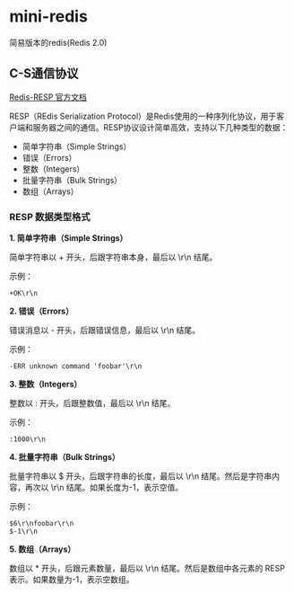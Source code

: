 # mini-redis
简易版本的redis(Redis 2.0)


## C-S通信协议

[Redis-RESP 官方文档](https://redis.io/docs/latest/develop/reference/protocol-spec/)

RESP（REdis Serialization Protocol）是Redis使用的一种序列化协议，用于客户端和服务器之间的通信。RESP协议设计简单高效，支持以下几种类型的数据：

+ 简单字符串（Simple Strings）
+ 错误（Errors）
+ 整数（Integers）
+ 批量字符串（Bulk Strings）
+ 数组（Arrays）

### RESP 数据类型格式

**1. 简单字符串（Simple Strings）**

简单字符串以 + 开头，后跟字符串本身，最后以 \r\n 结尾。

示例：
```text
+OK\r\n
```

**2. 错误（Errors）**

错误消息以 - 开头，后跟错误信息，最后以 \r\n 结尾。

示例：
```text
-ERR unknown command 'foobar'\r\n
```

**3. 整数（Integers）**

整数以 : 开头，后跟整数值，最后以 \r\n 结尾。

示例：
```text
:1000\r\n
```


**4. 批量字符串（Bulk Strings）**

批量字符串以 $ 开头，后跟字符串的长度，最后以 \r\n 结尾。然后是字符串内容，再次以 \r\n 结尾。如果长度为-1，表示空值。

示例：

```text
$6\r\nfoobar\r\n
$-1\r\n
```

**5. 数组（Arrays）**

数组以 * 开头，后跟元素数量，最后以 \r\n 结尾。然后是数组中各元素的 RESP 表示。如果数量为-1，表示空数组。